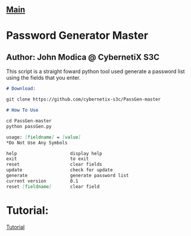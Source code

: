 ## [Main](https://CybernetiX-S3C.github.io/)

# Password Generator Master
## Author: John Modica @ CybernetiX S3C

This script is a straight foward python tool used generate a password list using the fields that you enter.

```markdown
# Download:

git clone https://github.com/cybernetix-s3c/PassGen-master

# How To Use

cd PassGen-master
python passGen.py

usage: [fieldname] = [value]
*Do Not Use Any Symbols

help                    display help
exit                    to exit
reset                   clear fields
update                  check for update
generate                generate password list
current version         0.1
reset [fieldname]       clear field

```

# Tutorial:
[Tutorial](https://www.youtube.com/watch?v=WYyVGpXQc8g)
